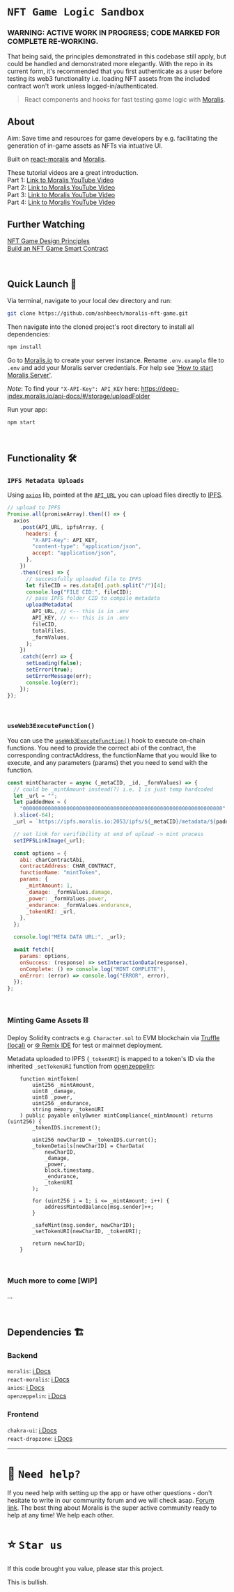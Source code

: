 # `NFT Game Logic Sandbox`

### WARNING: ACTIVE WORK IN PROGRESS; CODE MARKED FOR COMPLETE RE-WORKING.

That being said, the principles demonstrated in this codebase still apply, but could be handled and demonstrated more elegantly.
With the repo in its current form, it's recommended that you first authenticate as a user before testing its web3 functionality i.e. loading NFT assets from the included contract won't work unless logged-in/authenticated.

> React components and hooks for fast testing game logic with [Moralis](https://moralis.io?utm_source=ashbeech&utm_medium=readme&utm_campaign=ethereum-boilerplate).

## About

Aim: Save time and resources for game developers by e.g. facilitating the generation of in-game assets as NFTs via intuative UI.

Built on [react-moralis](https://github.com/MoralisWeb3/react-moralis) and [Moralis](https://moralis.io?utm_source=ashbeech&utm_medium=readme&utm_campaign=ethereum-boilerplate).
<br/>

These tutorial videos are a great introduction.<br/>
Part 1: [Link to Moralis YouTube Video](https://youtu.be/2nM1dTm2zww)<br/>
Part 2: [Link to Moralis YouTube Video](https://youtu.be/a3zIFrJl7UU)<br/>
Part 3: [Link to Moralis YouTube Video](https://youtu.be/NC7T1Li9wjE)<br/>
Part 4: [Link to Moralis YouTube Video](https://youtu.be/u3SoK8A1SEA)<br/>

## Further Watching

[NFT Game Design Principles](https://youtu.be/j4kyOTOWSRQ)<br/>
[Build an NFT Game Smart Contract](https://youtu.be/xcCMTb5jpKE)

<br/>

## Quick Launch 🚀

Via terminal, navigate to your local dev directory and run:

```sh
git clone https://github.com/ashbeech/moralis-nft-game.git

```

Then navigate into the cloned project's root directory to install all dependencies:

```sh
npm install

```

Go to [Moralis.io](https://moralis.io?utm_source=ashbeech&utm_medium=readme&utm_campaign=ethereum-boilerplate) to create your server instance. Rename `.env.example` file to `.env` and add your Moralis server credentials. For help see ['How to start Moralis Server'](https://docs.moralis.io/moralis-server/getting-started/create-a-moralis-server).

_Note_: To find your `"X-API-Key": API_KEY` here: https://deep-index.moralis.io/api-docs/#/storage/uploadFolder

Run your app:

```sh
npm start
```

<br/>

## Functionality 🛠

### `IPFS Metadata Uploads`

Using [`axios`](https://www.npmjs.com/package/axios) lib, pointed at the [`API_URL`](https://deep-index.moralis.io/api-docs/#/storage/uploadFolder) you can upload files directly to [IPFS](https://ipfs.io/).

```jsx
// upload to IPFS
Promise.all(promiseArray).then(() => {
  axios
    .post(API_URL, ipfsArray, {
      headers: {
        "X-API-Key": API_KEY,
        "content-type": "application/json",
        accept: "application/json",
      },
    })
    .then((res) => {
      // successfully uploaded file to IPFS
      let fileCID = res.data[0].path.split("/")[4];
      console.log("FILE CID:", fileCID);
      // pass IPFS folder CID to compile metadata
      uploadMetadata(
        API_URL, // <-- this is in .env
        API_KEY, // <-- this is in .env
        fileCID,
        totalFiles,
        _formValues,
      );
    })
    .catch((err) => {
      setLoading(false);
      setError(true);
      setErrorMessage(err);
      console.log(err);
    });
});
```

<br/>

### `useWeb3ExecuteFunction()`

You can use the [`useWeb3ExecuteFunction()`](https://www.npmjs.com/package/react-moralis#useWeb3ExecuteFunction) hook to execute on-chain functions. You need to provide the correct abi of the contract, the corresponding contractAddress, the functionName that you would like to execute, and any parameters (params) thet you need to send with the function.

```jsx
const mintCharacter = async (_metaCID, _id, _formValues) => {
  // could be _mintAmount instead(?) i.e. 1 is just temp hardcoded
  let _url = "";
  let paddedHex = (
    "0000000000000000000000000000000000000000000000000000000000000000" + _id
  ).slice(-64);
  _url = `https://ipfs.moralis.io:2053/ipfs/${_metaCID}/metadata/${paddedHex}.json`;

  // set link for verifibility at end of upload -> mint process
  setIPFSLinkImage(_url);

  const options = {
    abi: charContractAbi,
    contractAddress: CHAR_CONTRACT,
    functionName: "mintToken",
    params: {
      _mintAmount: 1,
      _damage: _formValues.damage,
      _power: _formValues.power,
      _endurance: _formValues.endurance,
      _tokenURI: _url,
    },
  };

  console.log("META DATA URL:", _url);

  await fetch({
    params: options,
    onSuccess: (response) => setInteractionData(response),
    onComplete: () => console.log("MINT COMPLETE"),
    onError: (error) => console.log("ERROR", error),
  });
};
```

<br/>

### Minting Game Assets ⛓

Deploy Solidity contracts e.g. `Character.sol` to EVM blockchain via [Truffle (local)](https://trufflesuite.com/docs/ganache/overview.html) or [⚙️ Remix IDE](https://remix.ethereum.org/) for test or mainnet deployment.

Metadata uploaded to IPFS (`_tokenURI`) is mapped to a token's ID via the inherited `_setTokenURI` function from [openzeppelin](https://www.npmjs.com/package/@openzeppelin/contracts):

```solidity
    function mintToken(
        uint256 _mintAmount,
        uint8 _damage,
        uint8 _power,
        uint256 _endurance,
        string memory _tokenURI
    ) public payable onlyOwner mintCompliance(_mintAmount) returns (uint256) {
        _tokenIDS.increment();

        uint256 newCharID = _tokenIDS.current();
        _tokenDetails[newCharID] = CharData(
            newCharID,
            _damage,
            _power,
            block.timestamp,
            _endurance,
            _tokenURI
        );

        for (uint256 i = 1; i <= _mintAmount; i++) {
            addressMintedBalance[msg.sender]++;
        }

        _safeMint(msg.sender, newCharID);
        _setTokenURI(newCharID, _tokenURI);

        return newCharID;
    }
```

<br/>

### Much more to come [WIP]

…

<br/>

## Dependencies 🏗

### Backend

`moralis`: [ℹ️ Docs](https://www.npmjs.com/package/moralis)<br/>
`react-moralis`: [ℹ️ Docs](https://www.npmjs.com/package/react-moralis)<br/>
`axios`: [ℹ️ Docs](https://www.npmjs.com/package/axios)<br/>
`openzeppelin`: [ℹ️ Docs](https://www.npmjs.com/package/@openzeppelin/contracts)

### Frontend

`chakra-ui`: [ℹ️ Docs](https://www.npmjs.com/package/chakra-ui)<br/>
`react-dropzone`: [ℹ️ Docs](https://www.npmjs.com/package/react-dropzone)
<br/>

---

# 🤝 `Need help?`

If you need help with setting up the app or have other questions - don't hesitate to write in our community forum and we will check asap. [Forum link](https://forum.moralis.io). The best thing about Moralis is the super active community ready to help at any time! We help each other.

# ⭐️ `Star us`

If this code brought you value, please star this project.

This is bullish.
